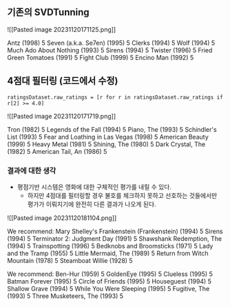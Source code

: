 ## 기존의 SVDTunning
![[Pasted image 20231120171125.png]]

Antz (1998) 5
Seven (a.k.a. Se7en) (1995) 5
Clerks (1994) 5
Wolf (1994) 5
Much Ado About Nothing (1993) 5
Sirens (1994) 5
Twister (1996) 5
Fried Green Tomatoes (1991) 5
Fight Club (1999) 5
Encino Man (1992) 5

## 4점대 필터링 (코드에서 수정)
```run-python
ratingsDataset.raw_ratings = [r for r in ratingsDataset.raw_ratings if r[2] >= 4.0]
```

![[Pasted image 20231120171719.png]]

Tron (1982) 5
Legends of the Fall (1994) 5
Piano, The (1993) 5
Schindler's List (1993) 5
Fear and Loathing in Las Vegas (1998) 5
American Beauty (1999) 5
Heavy Metal (1981) 5
Shining, The (1980) 5
Dark Crystal, The (1982) 5
American Tail, An (1986) 5

### 결과에 대한 생각
- 평점기반 시스템은 영화에 대한 구체적인 평가를 내릴 수 있다.
	- 하지만 4점대를 필터링할 경우 불호를 체크하지 못하고 선호하는 것들에서만 평가가 이뤄지기에 완전히 다른 결과가 나오게 된다.

![[Pasted image 20231120181104.png]]

We recommend:
Mary Shelley's Frankenstein (Frankenstein) (1994) 5
Sirens (1994) 5
Terminator 2: Judgment Day (1991) 5
Shawshank Redemption, The (1994) 5
Trainspotting (1996) 5
Bedknobs and Broomsticks (1971) 5
Lady and the Tramp (1955) 5
Little Mermaid, The (1989) 5
Return from Witch Mountain (1978) 5
Steamboat Willie (1928) 5

We recommend:
Ben-Hur (1959) 5
GoldenEye (1995) 5
Clueless (1995) 5
Batman Forever (1995) 5
Circle of Friends (1995) 5
Houseguest (1994) 5
Shallow Grave (1994) 5
While You Were Sleeping (1995) 5
Fugitive, The (1993) 5
Three Musketeers, The (1993) 5